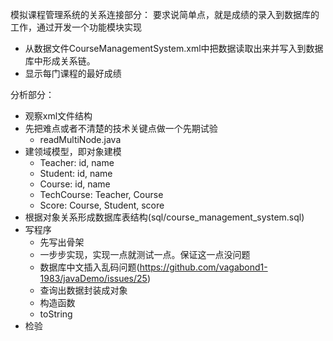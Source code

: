 模拟课程管理系统的关系连接部分：
要求说简单点，就是成绩的录入到数据库的工作，通过开发一个功能模块实现
- 从数据文件CourseManagementSystem.xml中把数据读取出来并写入到数据库中形成关系链。
- 显示每门课程的最好成绩

分析部分：
- 观察xml文件结构
- 先把难点或者不清楚的技术关键点做一个先期试验
    - readMultiNode.java
- 建领域模型，即对象建模
    - Teacher: id, name
    - Student: id, name
    - Course: id, name
    - TechCourse: Teacher, Course
    - Score: Course, Student, score
- 根据对象关系形成数据库表结构(sql/course_management_system.sql)
- 写程序
    - 先写出骨架
    - 一步步实现，实现一点就测试一点。保证这一点没问题
    - 数据库中文插入乱码问题(https://github.com/vagabond1-1983/javaDemo/issues/25)
    - 查询出数据封装成对象
    - 构造函数
    - toString
- 检验